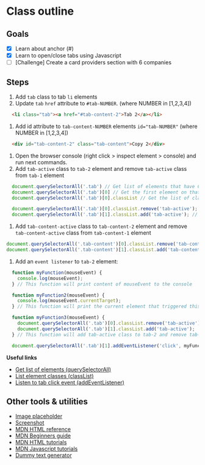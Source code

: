 # Class outline

## Goals

- [x] Learn about anchor (#)
- [x] Learn to open/close tabs using Javascript
- [ ] [Challenge] Create a card providers section with 6 companies

## Steps

1. Add `tab` class to tab `li` elements
1. Update `tab` `href` attribute to `#tab-NUMBER`. (where NUMBER in [1,2,3,4])
```HTML
  <li class="tab"><a href="#tab-content-2">Tab 2</a></li>
```
1. Add id attribute to `tab-content-NUMBER` elements `id="tab-NUMBER"` (where NUMBER in [1,2,3,4])
```HTML
  <div id="tab-content-2" class="tab-content">Copy 2</div>
```
1. Open the browser console (right click > inspect element > console) and run next commands.
1. Add `tab-active` class to `tab-2` element and remove `tab-active` class from `tab-1` element
```Javascript
  document.querySelectorAll('.tab') // Get list of elements that have CLASS = tab
  document.querySelectorAll('.tab')[0] // Get the first element on that list. Remember that ARRAYS start with index 0 and not 1
  document.querySelectorAll('.tab')[0].classList // Get the list of classes from first element

  document.querySelectorAll('.tab')[0].classList.remove('tab-active'); // Remove from tab-1
  document.querySelectorAll('.tab')[1].classList.add('tab-active'); // Add to tab-2
```
1. Add `tab-content-active` class to `tab-content-2` element and remove `tab-content-active` class from `tab-content-1` element
```Javascript
document.querySelectorAll('.tab-content')[0].classList.remove('tab-content-active'); // Remove from tab-content-1
document.querySelectorAll('.tab-content')[1].classList.add('tab-content-active'); // Add to tab-content-2
```
1. Add an `event listener` to `tab-2` element:
```Javascript
  function myFunction(mouseEvent) {
    console.log(mouseEvent);  
  } // This function will print content of mouseEvent to the console

  function myFunction2(mouseEvent) {
    console.log(mouseEvent.currentTarget);
  } // This function will print the current element that triggered this click event (tab-2)

  function myFunction3(mouseEvent) {
    document.querySelectorAll('.tab')[0].classList.remove('tab-active');
    document.querySelectorAll('.tab')[1].classList.add('tab-active');
  } // This function will add tab-active class to tab-2 and remove tab-active class form tab-1

  document.querySelectorAll('.tab')[1].addEventListener('click', myFunction3);
```

**Useful links**
- [Get list of elements (querySelectorAll)](https://developer.mozilla.org/en-US/docs/Web/API/Document/querySelectorAll)
- [List element classes (classList)](https://developer.mozilla.org/en-US/docs/Web/API/Element/classList)
- [Listen to tab click event (addEventListener)](https://developer.mozilla.org/en-US/docs/Web/API/EventTarget/addEventListener)

## Other tools & utilities
- [Image placeholder](http://via.placeholder.com/100x100)
- [Screenshot](https://s3-eu-west-1.amazonaws.com/money-data/homepage.png)
- [MDN HTML reference](https://developer.mozilla.org/en-US/docs/Web/HTML/Element)
- [MDN Beginners guide](https://developer.mozilla.org/en-US/docs/Learn/Getting_started_with_the_web)
- [MDN HTML tutorials](https://developer.mozilla.org/en-US/docs/Web/HTML)
- [MDN Javascript tutorials](https://developer.mozilla.org/en-US/docs/Web/JavaScript)
- [Dummy text generator](https://loremipsumgenerator.com/generator/?n=2&t=p)
